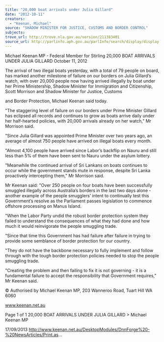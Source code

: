 ```yaml
---
title: "20,000 boat arrivals under Julia Gillard"
date: "2012-10-11"
creators:
  - "Keenan, Michael"
source: "SHADOW MINISTER FOR JUSTICE, CUSTOMS AND BORDER CONTROL"
subjects:
trove_url: http://trove.nla.gov.au/version/211383401
source_url: http://parlinfo.aph.gov.au/parlInfo/search/display/display.w3p;query=Id%3A%22media/pressrel/2731325%22
---
```


 Michael Keenan MP - Federal Member for  Stirling 20,000 BOAT ARRIVALS UNDER JULIA  GILLARD October 11, 2012

 The arrival of two illegal boats yesterday, with a total of 79 people on board, has marked another milestone of failure on  our borders on Julia Gillard’s watch, with over 20,000 people now having arrived illegally by boat under her Prime  Ministership, Shadow Minister for Immigration and Citizenship, Scott Morrison and Shadow Minister for Justice, Customs 

 and Border Protection, Michael Keenan said today. 

 "The staggering level of failure on our borders under Prime Minister Gillard has eclipsed all records and continues to grow  as boats arrive daily under her half-hearted policies, with 20,000 arrivals already on her watch," Mr Morrison said. 

 "Since Julia Gillard was appointed Prime Minister over two years ago, an average of almost 750 people have arrived on  illegal boats every month. 

 "Almost 4,100 people have arrived since Labor’s backflip on Nauru and still less than 5% of them have been sent to Nauru  under the asylum lottery. 

 "Meanwhile the continued arrival of Sri Lankans on boats continues to occur while the government stands mute in  response, despite Sri Lanka proactively intercepting them," Mr Morrison said. 

 Mr Keenan said: "Over 250 people on four boats have been successfully smuggled illegally across Australia’s borders in  the last two days alone - another example of the people smugglers’ intent to continually test this Government’s resolve as  the Parliament passes legislation to commence offshore processing on Manus Island. 

 "When the Labor Party undid the robust border protection system they failed to understand the consequences of what  they had done and how much it would reinvigorate the people smuggling trade. 

 "Since that time this Government has had failure after failure in trying to provide some semblance of border protection for  our country. 

 "They do not have the backbone necessary to fully implement and follow through with the tough border protection policies  needed to stop the people smuggling trade. 

 "Creating the problem and then failing to fix it is not governing - it is a fundamental failure to accept the responsibility that  Government requires," Mr Keenan said. 

 © Authorised by Michael Keenan MP, 203 Wanneroo Road, Tuart Hill WA 6060

 www.keenan.net.au

 Page 1 of 1 20,000 BOAT ARRIVALS UNDER JULIA GILLARD > Michael Keenan MP

 17/09/2013 http://www.keenan.net.au/DesktopModules/DnnForge%20-%20NewsArticles/Print.as...

